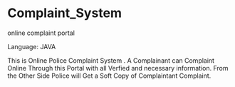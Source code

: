 # Complaint_System
 online complaint portal
 
Language: JAVA

This is Online Police Complaint System . A Complainant can Complaint Online Through this Portal with all Verfied and necessary information. From the Other Side Police will Get a Soft Copy of Complaintant Complaint.
